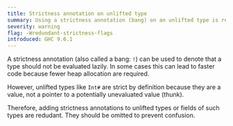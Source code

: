 ```yaml
---
title: Strictness annotation on unlifted type
summary: Using a strictness annotation (bang) on an unlifted type is redudant as unlifted values are strict by definition
severity: warning
flag: -Wredundant-strictness-flags
introduced: GHC 9.6.1
---
```


A strictness annotation (also called a bang: `!`) can be used to denote that a type should not be evaluated lazily.
In some cases this can lead to faster code because fewer heap allocation are required.

However, unlifted types like `Int#` are strict by definition because they are a value,
not a pointer to a potentially unevaluated value (thunk).

Therefore, adding strictness annotations to unlifted types or fields of such types are redudant.
They should be omitted to prevent confusion.
